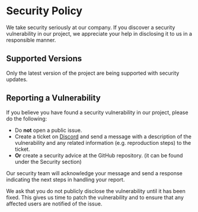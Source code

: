# Security Policy

We take security seriously at our company. If you discover a security vulnerability in our project, we appreciate your help in disclosing it to us in a responsible manner.

## Supported Versions

Only the latest version of the project are being supported with security updates.

## Reporting a Vulnerability

If you believe you have found a security vulnerability in our project, please do the following:

- Do **not** open a public issue.
- Create a ticket on [Discord](https://discord.gg/j6MatB3AbH) and send a message with a description of the vulnerability and any related information (e.g. reproduction steps) to the ticket.
- **Or** create a security advice at the GitHub repository. (it can be found under the Security section)

Our security team will acknowledge your message and send a response indicating the next steps in handling your report.

We ask that you do not publicly disclose the vulnerability until it has been fixed. This gives us time to patch the vulnerability and to ensure that any affected users are notified of the issue.
